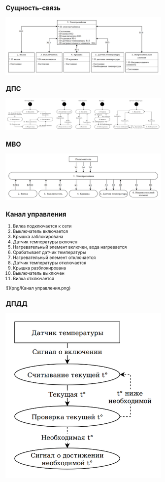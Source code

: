## Сущность-связь
![](png/Сущность-связь.png)

## ДПС
![](png/ДПС.png)

## МВО
![](png/МВО.png)

## Канал управления
1. Вилка подключается к сети
2. Выключатель включается
3. Крышка заблокирована
4. Датчик температуры включен
5. Нагревательный элемент включен, вода нагревается
6. Срабатывает датчик температуры
7. Нагревательный элемент отключается
8. Датчик температуры отключается
9. Крышка разблокирована
10. Выключатель выключен
11. Вилка отключается

![](png/Канал управления.png)

## ДПДД
![](png/ДПДД.png)
